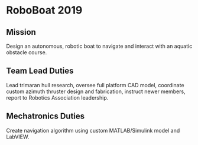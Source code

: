 # RoboBoat 2019
## Mission
Design an autonomous, robotic boat to navigate and interact with an aquatic obstacle course. 
## Team Lead Duties
Lead trimaran hull research, oversee full platform CAD model, coordinate custom 
azimuth thruster design and fabrication, instruct newer members, report to Robotics Association leadership. 
## Mechatronics Duties
Create navigation algorithm using custom MATLAB/Simulink model and LabVIEW. 

